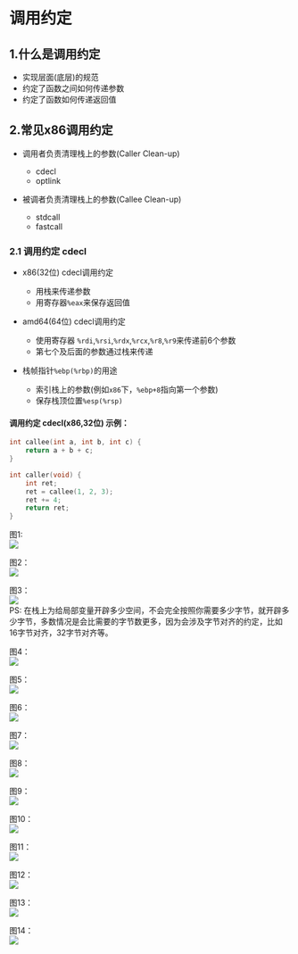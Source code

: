# 调用约定

## 1.什么是调用约定

- 实现层面(底层)的规范
- 约定了函数之间如何传递参数
- 约定了函数如何传递返回值

## 2.常见x86调用约定

- 调用者负责清理栈上的参数(Caller Clean-up)
  - cdecl
  - optlink

- 被调者负责清理栈上的参数(Callee Clean-up)
  - stdcall
  - fastcall

### 2.1 调用约定 cdecl

- x86(32位) cdecl调用约定
  - 用栈来传递参数
  - 用寄存器`%eax`来保存返回值

- amd64(64位) cdecl调用约定
  - 使用寄存器 `%rdi`,`%rsi`,`%rdx`,`%rcx`,`%r8`,`%r9`来传递前6个参数
  - 第七个及后面的参数通过栈来传递

- 栈帧指针`%ebp(%rbp)`的用途
  - 索引栈上的参数(例如`x86`下，`%ebp+8`指向第一个参数)
  - 保存栈顶位置`%esp(%rsp)`

#### 调用约定 cdecl(x86,32位) 示例：
```cpp
int callee(int a, int b, int c) {
    return a + b + c;
}

int caller(void) {
    int ret;
    ret = callee(1, 2, 3);
    ret += 4;
    return ret;
}
```

图1: <br>
![](pic/cdecl-1.png)

图2：<br>
![](pic/cdecl-2.png)

图3：<br>
![](pic/cdecl-3.png)
<br>
PS: 在栈上为给局部变量开辟多少空间，不会完全按照你需要多少字节，就开辟多少字节，多数情况是会比需要的字节数更多，因为会涉及字节对齐的约定，比如16字节对齐，32字节对齐等。

图4：<br>
![](pic/cdecl-4.png)

图5：<br>
![](pic/cdecl-5.png)

图6：<br>
![](pic/cdecl-6.png)

图7：<br>
![](pic/cdecl-7.png)

图8：<br>
![](pic/cdecl-8.png)

图9：<br>
![](pic/cdecl-9.png)

图10：<br>
![](pic/cdecl-10.png)

图11：<br>
![](pic/cdecl-11.png)

图12：<br>
![](pic/cdecl-12.png)

图13：<br>
![](pic/cdecl-13.png)

图14：<br>
![](pic/cdecl-14.png)
